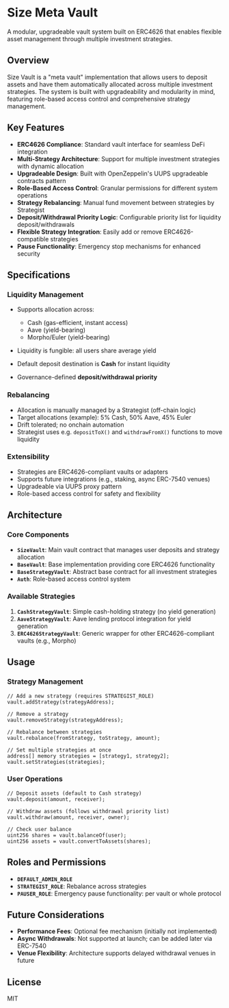 # Size Meta Vault

A modular, upgradeable vault system built on ERC4626 that enables flexible asset management through multiple investment strategies.

## Overview

Size Vault is a "meta vault" implementation that allows users to deposit assets and have them automatically allocated across multiple investment strategies. The system is built with upgradeability and modularity in mind, featuring role-based access control and comprehensive strategy management.

## Key Features

* **ERC4626 Compliance**: Standard vault interface for seamless DeFi integration
* **Multi-Strategy Architecture**: Support for multiple investment strategies with dynamic allocation
* **Upgradeable Design**: Built with OpenZeppelin's UUPS upgradeable contracts pattern
* **Role-Based Access Control**: Granular permissions for different system operations
* **Strategy Rebalancing**: Manual fund movement between strategies by Strategist
* **Deposit/Withdrawal Priority Logic**: Configurable priority list for liquidity deposit/withdrawals
* **Flexible Strategy Integration**: Easily add or remove ERC4626-compatible strategies
* **Pause Functionality**: Emergency stop mechanisms for enhanced security

## Specifications

### Liquidity Management

* Supports allocation across:

  * Cash (gas-efficient, instant access)
  * Aave (yield-bearing)
  * Morpho/Euler (yield-bearing)
* Liquidity is fungible: all users share average yield
* Default deposit destination is **Cash** for instant liquidity
* Governance-defined **deposit/withdrawal priority**

### Rebalancing

* Allocation is manually managed by a Strategist (off-chain logic)
* Target allocations (example): 5% Cash, 50% Aave, 45% Euler
* Drift tolerated; no onchain automation
* Strategist uses e.g. `depositToX()` and `withdrawFromX()` functions to move liquidity

### Extensibility

* Strategies are ERC4626-compliant vaults or adapters
* Supports future integrations (e.g., staking, async ERC-7540 venues)
* Upgradeable via UUPS proxy pattern
* Role-based access control for safety and flexibility

## Architecture

### Core Components

* **`SizeVault`**: Main vault contract that manages user deposits and strategy allocation
* **`BaseVault`**: Base implementation providing core ERC4626 functionality
* **`BaseStrategyVault`**: Abstract base contract for all investment strategies
* **`Auth`**: Role-based access control system

### Available Strategies

1. **`CashStrategyVault`**: Simple cash-holding strategy (no yield generation)
2. **`AaveStrategyVault`**: Aave lending protocol integration for yield generation
3. **`ERC4626StrategyVault`**: Generic wrapper for other ERC4626-compliant vaults (e.g., Morpho)

## Usage

### Strategy Management

```solidity
// Add a new strategy (requires STRATEGIST_ROLE)
vault.addStrategy(strategyAddress);

// Remove a strategy
vault.removeStrategy(strategyAddress);

// Rebalance between strategies
vault.rebalance(fromStrategy, toStrategy, amount);

// Set multiple strategies at once
address[] memory strategies = [strategy1, strategy2];
vault.setStrategies(strategies);
```

### User Operations

```solidity
// Deposit assets (default to Cash strategy)
vault.deposit(amount, receiver);

// Withdraw assets (follows withdrawal priority list)
vault.withdraw(amount, receiver, owner);

// Check user balance
uint256 shares = vault.balanceOf(user);
uint256 assets = vault.convertToAssets(shares);
```

## Roles and Permissions

* **`DEFAULT_ADMIN_ROLE`**
* **`STRATEGIST_ROLE`**: Rebalance across strategies
* **`PAUSER_ROLE`**: Emergency pause functionality: per vault or whole protocol

## Future Considerations

* **Performance Fees**: Optional fee mechanism (initially not implemented)
* **Async Withdrawals**: Not supported at launch; can be added later via ERC-7540
* **Venue Flexibility**: Architecture supports delayed withdrawal venues in future

## License

MIT

